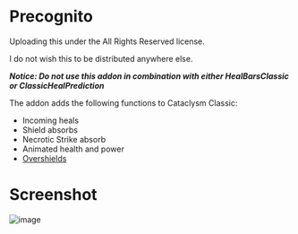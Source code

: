 # Precognito

Uploading this under the All Rights Reserved license.

I do not wish this to be distributed anywhere else.

***Notice: Do not use this addon in combination with either HealBarsClassic or ClassicHealPrediction***


The addon adds the following functions to Cataclysm Classic:

- Incoming heals
- Shield absorbs
- Necrotic Strike absorb
- Animated health and power
- [Overshields](https://www.curseforge.com/wow/addons/overshields)

# Screenshot
![image](https://user-images.githubusercontent.com/94811434/220215525-d49c3f9b-6bd6-4352-a62a-90d772f650a1.png)
